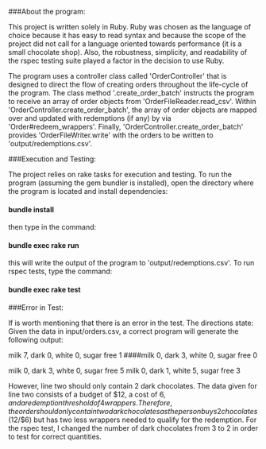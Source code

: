 ###About the program:

This project is written solely in Ruby. Ruby was chosen as the language of choice because it has easy to read syntax and because the scope of the project did not call for a language oriented towards performance (it is a small chocolate shop). Also, the robustness, simplicity, and readability of the rspec testing suite played a factor in the decision to use Ruby.

The program uses a controller class called 'OrderController' that is designed to direct the flow of creating orders throughout the life-cycle of the program. The class method '.create_order_batch' instructs the program to receive an array of order objects from 'OrderFileReader.read_csv'. Within 'OrderController.create_order_batch', the array of order objects are mapped over and updated with redemptions (if any) by via 'Order#redeem_wrappers'. Finally, 'OrderController.create_order_batch' provides 'OrderFileWriter.write' with the orders to be written to 'output/redemptions.csv'.


###Execution and Testing:

The project relies on rake tasks for execution and testing. To run the program (assuming the gem bundler is installed), open the directory where the program is located and install dependencies:

#### bundle install

then type in the command:

#### bundle exec rake run

this will write the output of the program to 'output/redemptions.csv'.
To run rspec tests, type the command:

#### bundle exec rake test


###Error in Test:

If is worth mentioning that there is an error in the test. The directions state:
Given the data in input/orders.csv, a correct program will generate the following output:

milk 7, dark 0, white 0, sugar free 1
####milk 0, dark 3, white 0, sugar free 0

milk 0, dark 3, white 0, sugar free 5
milk 0, dark 1, white 5, sugar free 3

However, line two should only contain 2 dark chocolates. The data given for line two consists of a budget of $12, a cost of $6, and a redemption threshold of 4 wrappers. Therefore, the order should only contain two dark chocolates as the person buys 2 chocolates ($12/$6) but has two less wrappers needed to qualify for the redemption. For the rspec test, I changed the number of dark chocolates from 3 to 2 in order to test for correct quantities.  
